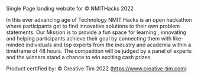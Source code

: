 Single Page landing website for © NMITHacks 2022

In this ever advancing age of Technology NMIT Hacks is an open hackathon where participants get to find innovative solutions to their own problem statements. Our Mission is to provide a fun space for learning , innovating and helping participants achieve their goal by connecting them with like-minded individuals and top experts from the industry and academia within a timeframe of 48 hours. The competition will be judged by a panel of experts and the winners stand a chance to win exciting cash prizes.



Product certified by: © Creative Tim 2022  (https://www.creative-tim.com)
